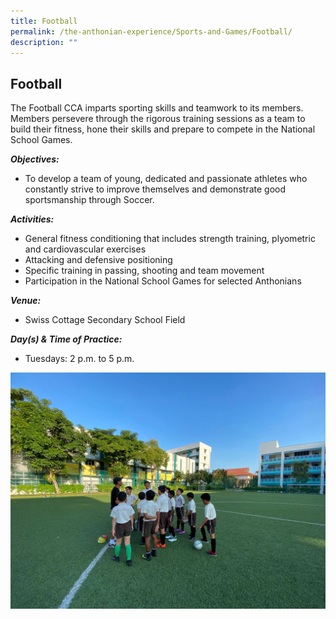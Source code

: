 ```yaml
---
title: Football
permalink: /the-anthonian-experience/Sports-and-Games/Football/
description: ""
---
```


## Football 

The Football CCA imparts sporting skills and teamwork to its members. Members persevere through the rigorous training sessions as a team to build their fitness, hone their skills and prepare to compete in the National School Games.


_**Objectives:**_

*   To develop a team of young, dedicated and passionate athletes who constantly strive to improve themselves and demonstrate good sportsmanship through Soccer.


_**Activities:**_

*   General fitness conditioning that includes strength training, plyometric and cardiovascular exercises 
*   Attacking and defensive positioning 
*   Specific training in passing, shooting and team movement
*   Participation in the National School Games for selected Anthonians

  
_**Venue:**_

*   Swiss Cottage Secondary School Field


_**Day(s) & Time of Practice:**_

*   Tuesdays: 2 p.m. to 5 p.m.

![](/images/Football.jpeg)